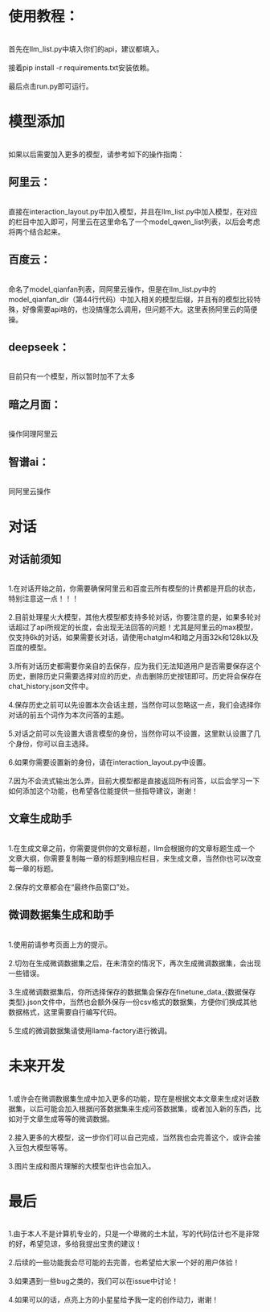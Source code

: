 # 使用教程：
<br>首先在llm_list.py中填入你们的api，建议都填入。<br>
<br>接着pip install -r requirements.txt安装依赖。<br>
<br>最后点击run.py即可运行。<br>

# 模型添加
<br>如果以后需要加入更多的模型，请参考如下的操作指南：<br>
## 阿里云：
<br>直接在interaction_layout.py中加入模型，并且在llm_list.py中加入模型，在对应的栏目中加入即可，阿里云在这里命名了一个model_qwen_list列表，以后会考虑将两个结合起来。<br>

## 百度云：
<br>命名了model_qianfan列表，同阿里云操作，但是在llm_list.py中的model_qianfan_dir（第44行代码）中加入相关的模型后缀，并且有的模型比较特殊，好像需要api啥的，也没搞懂怎么调用，但问题不大。这里表扬阿里云的简便操。<br>

## deepseek：
<br>目前只有一个模型，所以暂时加不了太多<br>

## 暗之月面：
<br>操作同理阿里云<br>

## 智谱ai：
<br>同阿里云操作<br>

# 对话
## 对话前须知
<br>1.在对话开始之前，你需要确保阿里云和百度云所有模型的计费都是开启的状态，特别注意这一点！！！<br>
<br>2.目前处理星火大模型，其他大模型都支持多轮对话，你要注意的是，如果多轮对话超过了api所规定的长度，会出现无法回答的问题！尤其是阿里云的max模型，仅支持6k的对话，如果需要长对话，请使用chatglm4和暗之月面32k和128k以及百度的模型。<br>
<br>3.所有对话历史都需要你亲自的去保存，应为我们无法知道用户是否需要保存这个历史，删除历史只需要选择对应的历史，点击删除历史按钮即可。历史将会保存在chat_history.json文件中。<br>
<br>4.保存历史之前可以先设置本次会话主题，当然你可以忽略这一点，我们会选择你对话的前五个词作为本次问答的主题。<br>
<br>5.对话之前可以先设置大语言模型的身份，当然你可以不设置，这里默认设置了几个身份，你可以自主选择。<br>
<br>6.如果你需要设置新的身份，请在interaction_layout.py中设置。<br>
<br>7.因为不会流式输出怎么弄，目前大模型都是直接返回所有问答，以后会学习一下如何添加这个功能，也希望各位能提供一些指导建议，谢谢！<br>

## 文章生成助手
<br>1.在生成文章之前，你需要提供你的文章标题，llm会根据你的文章标题生成一个文章大纲，你需要复制每一章的标题到相应栏目，来生成文章，当然你也可以改变每一章的标题。<br>
<br>2.保存的文章都会在“最终作品窗口”处。<br>

## 微调数据集生成和助手
<br>1.使用前请参考页面上方的提示。<br>
<br>2.切勿在生成微调数据集之后，在未清空的情况下，再次生成微调数据集，会出现一些错误。<br>
<br>3.生成微调数据集后，你所选择保存的数据集会保存在finetune_data_{数据保存类型}.json文件中，当然也会额外保存一份csv格式的数据集，方便你们换成其他数据格式，这里需要自行编写代码。<br>
<br>5.生成的微调数据集请使用llama-factory进行微调。<br>

# 未来开发
<br>1.或许会在微调数据集生成中加入更多的功能，现在是根据文本文章来生成对话数据集，以后可能会加入根据问答数据集来生成问答数据集，或者加入新的东西，比如对于文章生成等等的微调数据。<br>
<br>2.接入更多的大模型，这一步你们可以自己完成，当然我也会完善这个，或许会接入豆包大模型等等。<br>
<br>3.图片生成和图片理解的大模型也许也会加入。<br>

# 最后
<br>1.由于本人不是计算机专业的，只是一个卑微的土木鼠，写的代码估计也不是非常的好，希望见谅，多给我提出宝贵的建议！<br>
<br>2.后续的一些功能我会尽可能的去完善，也希望给大家一个好的用户体验！<br>
<br>3.如果遇到一些bug之类的，我们可以在issue中讨论！<br>
<br>4.如果可以的话，点亮上方的小星星给予我一定的创作动力，谢谢！<br>


